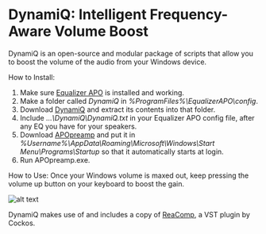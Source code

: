 # DynamiQ: Intelligent Frequency-Aware Volume Boost

DynamiQ is an open-source and modular package of scripts that allow you to boost the volume of the audio from your Windows device.

How to Install:

1. Make sure [Equalizer APO](https://sourceforge.net/projects/equalizerapo/ "Equalizer APO") is installed and working.
2. Make a folder called *DynamiQ* in *%ProgramFiles%\EqualizerAPO\config*.
2. Download [DynamiQ](https://github.com/Brad331/DynamiQ/archive/master.zip "DynamiQ") and extract its contents into that folder.
3. Include *...\DynamiQ\DynamiQ.txt* in your Equalizer APO config file, after any EQ you have for your speakers.
4. Download [APOpreamp](https://github.com/Brad331/APOpreamp.ahk/releases "APOpreamp") and put it in *%Username%\AppData\Roaming\Microsoft\Windows\Start Menu\Programs\Startup* so that it automatically starts at login.
6. Run APOpreamp.exe.


How to Use:
Once your Windows volume is maxed out, keep pressing the volume up button on your keyboard to boost the gain.

![alt text](https://bradshacks.com/wp-content/uploads/2018/10/Include-DynamiQ.png)

DynamiQ makes use of and includes a copy of [ReaComp](https://www.reaper.fm/reaplugs/ "ReaComp"), a VST plugin by Cockos.
